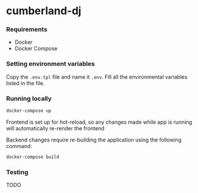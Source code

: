 # cumberland-dj

### Requirements
- Docker 
- Docker Compose

### Setting environment variables
Copy the `.env.tpl` file and name it `.env`. Fill all the environmental variables listed in the file.

### Running locally
```sh
docker-compose up
```

Frontend is set up for hot-reload, so any changes made while app is running will automatically re-render the frontend

Backend changes require re-building the application using the following command:
```sh
docker-compose build
```

### Testing
TODO